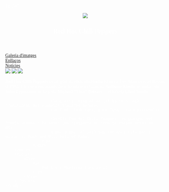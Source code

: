 Portfoli

<head>
        <meta charset="UTF-8">
        <meta http-equiv="X-UA-Compatible" content="IE=edge">
        <meta name="viewport" content="width=device-width, initial-scale=1.0">
        <link rel="preload" href="fonts/NightLightSquare.woff2" as="font" type="font/woff2" crossorigin="anonymous"/>
        <link rel="stylesheet" href="css/main.css">
        <link rel="stylesheet" href="css/fuente.css">
        <link rel="shortcut icon" href="img/rhcp_favicon.png" type="image/x-icon">
        <title>Pol Nieto Martínez</title>
        <style>
                *{
    margin: auto;
    font-family: RHCP;
    color: white;
    overflow-y: hidden;
    scrollbar-width: thin;
    scrollbar-color: rgb(22, 5, 5) rgb(22, 5, 5);
}

body{
    background: linear-gradient( black 19%, rgb(96, 11, 11), rgb(149, 15, 15), rgb(216, 14, 14), rgb(225, 9, 9), rgb(18, 17, 17));
}

header{
    width: 100%;
    height: 14vh;
    /*border: 1px solid blue;*/
    overflow: visible;
}

nav{
    width: 100%;
    height: 14vh;
    float: left;
    padding-bottom: 13px;
    padding-top: 8px;
    /*border: 1px solid blue;*/
}

main{
    width: 100%;
    height: 55vh;
    float: left;
    /*border: 1px solid blue;*/
    overflow: hidden;
}

footer{ 
    width: 100%;
    height: 14vh;
    float: left;
    /*border: 1px solid blue;*/
}


/*---HEADER---*/

.div-logo{
    width: 20%;
    height: auto;
    float: left;
    text-align: center;
}

.div-nombre{
    width: 80%;
    height: 100%;
    float: left;
    font-size: 34px;
    /*---CENTRAR TEXTO---*/
        display: flex;
        align-items: center;
        align-content: center;
        text-align: center;
}

header img{
    margin-top: 4px;
    height: 13vh;
    width: auto;
}


/*---NAV---*/

.nav-div{
    text-align: center;
    width: 100%;
}

nav div{
    display: flex;
    align-items: center;
    align-content: center;
    text-align: center;
    /*border: 1px solid blue;*/
    float: left;
    width: 33.3%;
    height: 100%;
}

nav div a{
    font-size: 27px;
    text-decoration: none;
}

.boton{
    display: flex;
    text-align: center;
    float: left;
    width: 15%;
    height: 70%;
    align-items: center;
    align-content: center;
    text-shadow: 0 0 1px rgb(255 255 255 / 42%),
    0 0 2px rgb(255 255 255 / 71%),
    0 0 4px #fff, 0 0 10px #fff, 0 0 20px #fff;
    box-shadow: 0px 0px 15px #fff;
    -moz-box-shadow: 0px 0px 15px #fff;
    -webkit-box-shadow: 0px 0px 15px #fff;
    border: 1px solid white;
}


/*---MAIN---*/

main div{
    /*border: 1px solid blue;*/
    width: 100%;
    height: 41vh;
    align-items: center;
    align-content: center;
    text-align: center;
}

main img{
    width: 32vw;
    height: 95%;
}

main p{
    /*border: 1px solid blue;*/
    height: 14vh;
    font-size: 18px;
}


/*---FOOTER---*/

footer div{
    /*border: 1px solid blue;*/
    width: 100%;
    height: 14vh;
    display: flex;
    align-items: center;
    align-content: center;
    text-align: center;
    font-size: 25px;
}
        </style>
    </head>
    <body>
        <header>
            <div class="div-logo">
                <a href="index.html"><img src="img/rhcp_logo.png" class="logo-img"></a>
            </div>
            <div class="div-nombre">
                <h2 class="glow-red">Red Hot Chili Peppers</h2>
            </div>
        </header>
        <nav>
            <div class="nav-div">
                <div class="glow-white boton">
                    <a href="galeria_imagenes.html">Galeria d'imatges</a>
                </div>
                <div class="glow-white boton">
                    <a href="enlaces.html">Enllaços</a>
                </div>
                <div class="glow-white boton">
                    <a href="noticias.html">Notícies</a>
                </div>
            </div>
        </nav>
        <main>
                <div>
                    <img src="img/foto-main.jpg">
                    <img src="img/foto-main2.jpg">
                    <img src="img/foto-main3.jpg">
                </div>
                <div>
                    <p>
                        <b>Red Hot Chili Peppers</b> és un grup de <b>rock alternatiu</b> format a Los Angeles (Califòrnia), el 1983. 
                        Els membres actuals de la banda són el cantant <b>Anthony Kiedis</b>, el guitarrista <b>John Frusciante</b>, el baixista <b>Michael 
                        "Flea" Balzary</b>, i el bateria <b>Chad Smith</b>. 
                        
                        <br>L'estil musical variat barreja rock tradicional amb elements d'altres gèneres 
                        com funk, funk rock, punk funk i rock psicodèlic.

                        <br>Els Red Hot Chili Peppers han guanyat set Premis Grammy i ha venut uns cinquanta milions de còpies arreu del món. 
                        A més a més, el 2011 van ser escollits per a entrar al Rock and Roll Hall of Fame.
                    </p>
                </div>
        </main>
        <footer>
            <div>
                <p>
                    Pol Nieto Martínez Curs 22-23
                </p>
            </div>
        </footer>
    </body>
